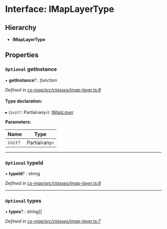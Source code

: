 # Interface: IMapLayerType

## Hierarchy

* **IMapLayerType**

## Properties

### `Optional` getInstance

• **getInstance**? : *function*

*Defined in [cs-map/src/classes/imap-layer.ts:8](https://github.com/RichardHovenkamp/csnext/blob/6deb7f51/packages/cs-map/src/classes/imap-layer.ts#L8)*

#### Type declaration:

▸ (`init?`: Partial‹any›): *[IMapLayer](_cs_map_src_classes_imap_layer_.imaplayer.md)*

**Parameters:**

Name | Type |
------ | ------ |
`init?` | Partial‹any› |

___

### `Optional` typeId

• **typeId**? : *string*

*Defined in [cs-map/src/classes/imap-layer.ts:6](https://github.com/RichardHovenkamp/csnext/blob/6deb7f51/packages/cs-map/src/classes/imap-layer.ts#L6)*

___

### `Optional` types

• **types**? : *string[]*

*Defined in [cs-map/src/classes/imap-layer.ts:7](https://github.com/RichardHovenkamp/csnext/blob/6deb7f51/packages/cs-map/src/classes/imap-layer.ts#L7)*
